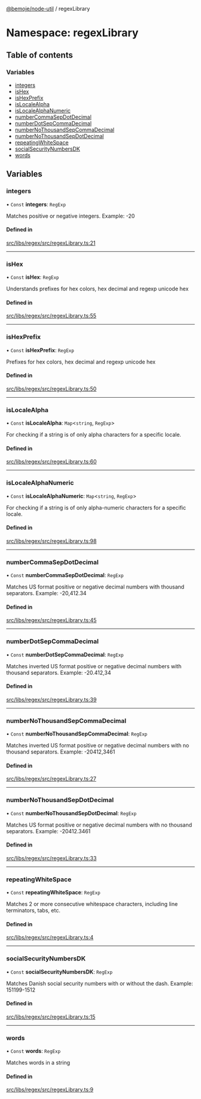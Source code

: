 [@bemoje/node-util](../README.md) / regexLibrary

# Namespace: regexLibrary

## Table of contents

### Variables

- [integers](regexLibrary.md#integers)
- [isHex](regexLibrary.md#ishex)
- [isHexPrefix](regexLibrary.md#ishexprefix)
- [isLocaleAlpha](regexLibrary.md#islocalealpha)
- [isLocaleAlphaNumeric](regexLibrary.md#islocalealphanumeric)
- [numberCommaSepDotDecimal](regexLibrary.md#numbercommasepdotdecimal)
- [numberDotSepCommaDecimal](regexLibrary.md#numberdotsepcommadecimal)
- [numberNoThousandSepCommaDecimal](regexLibrary.md#numbernothousandsepcommadecimal)
- [numberNoThousandSepDotDecimal](regexLibrary.md#numbernothousandsepdotdecimal)
- [repeatingWhiteSpace](regexLibrary.md#repeatingwhitespace)
- [socialSecurityNumbersDK](regexLibrary.md#socialsecuritynumbersdk)
- [words](regexLibrary.md#words)

## Variables

### integers

• `Const` **integers**: `RegExp`

Matches positive or negative integers.
Example: -20

#### Defined in

[src/libs/regex/src/regexLibrary.ts:21](https://github.com/bemoje/bemoje-node-util/blob/7a9246e/src/libs/regex/src/regexLibrary.ts#L21)

___

### isHex

• `Const` **isHex**: `RegExp`

Understands prefixes for hex colors, hex decimal and regexp unicode hex

#### Defined in

[src/libs/regex/src/regexLibrary.ts:55](https://github.com/bemoje/bemoje-node-util/blob/7a9246e/src/libs/regex/src/regexLibrary.ts#L55)

___

### isHexPrefix

• `Const` **isHexPrefix**: `RegExp`

Prefixes for hex colors, hex decimal and regexp unicode hex

#### Defined in

[src/libs/regex/src/regexLibrary.ts:50](https://github.com/bemoje/bemoje-node-util/blob/7a9246e/src/libs/regex/src/regexLibrary.ts#L50)

___

### isLocaleAlpha

• `Const` **isLocaleAlpha**: `Map`<`string`, `RegExp`\>

For checking if a string is of only alpha characters for a specific locale.

#### Defined in

[src/libs/regex/src/regexLibrary.ts:60](https://github.com/bemoje/bemoje-node-util/blob/7a9246e/src/libs/regex/src/regexLibrary.ts#L60)

___

### isLocaleAlphaNumeric

• `Const` **isLocaleAlphaNumeric**: `Map`<`string`, `RegExp`\>

For checking if a string is of only alpha-numeric characters for a specific locale.

#### Defined in

[src/libs/regex/src/regexLibrary.ts:98](https://github.com/bemoje/bemoje-node-util/blob/7a9246e/src/libs/regex/src/regexLibrary.ts#L98)

___

### numberCommaSepDotDecimal

• `Const` **numberCommaSepDotDecimal**: `RegExp`

Matches US format positive or negative decimal numbers with thousand separators.
Example: -20,412.34

#### Defined in

[src/libs/regex/src/regexLibrary.ts:45](https://github.com/bemoje/bemoje-node-util/blob/7a9246e/src/libs/regex/src/regexLibrary.ts#L45)

___

### numberDotSepCommaDecimal

• `Const` **numberDotSepCommaDecimal**: `RegExp`

Matches inverted US format positive or negative decimal numbers with thousand separators.
Example: -20.412,34

#### Defined in

[src/libs/regex/src/regexLibrary.ts:39](https://github.com/bemoje/bemoje-node-util/blob/7a9246e/src/libs/regex/src/regexLibrary.ts#L39)

___

### numberNoThousandSepCommaDecimal

• `Const` **numberNoThousandSepCommaDecimal**: `RegExp`

Matches inverted US format positive or negative decimal numbers with no thousand separators.
Example: -20412,3461

#### Defined in

[src/libs/regex/src/regexLibrary.ts:27](https://github.com/bemoje/bemoje-node-util/blob/7a9246e/src/libs/regex/src/regexLibrary.ts#L27)

___

### numberNoThousandSepDotDecimal

• `Const` **numberNoThousandSepDotDecimal**: `RegExp`

Matches US format positive or negative decimal numbers with no thousand separators.
Example: -20412.3461

#### Defined in

[src/libs/regex/src/regexLibrary.ts:33](https://github.com/bemoje/bemoje-node-util/blob/7a9246e/src/libs/regex/src/regexLibrary.ts#L33)

___

### repeatingWhiteSpace

• `Const` **repeatingWhiteSpace**: `RegExp`

Matches 2 or more consecutive whitespace characters, including line terminators, tabs, etc.

#### Defined in

[src/libs/regex/src/regexLibrary.ts:4](https://github.com/bemoje/bemoje-node-util/blob/7a9246e/src/libs/regex/src/regexLibrary.ts#L4)

___

### socialSecurityNumbersDK

• `Const` **socialSecurityNumbersDK**: `RegExp`

Matches Danish social security numbers with or without the dash.
Example: 151199-1512

#### Defined in

[src/libs/regex/src/regexLibrary.ts:15](https://github.com/bemoje/bemoje-node-util/blob/7a9246e/src/libs/regex/src/regexLibrary.ts#L15)

___

### words

• `Const` **words**: `RegExp`

Matches words in a string

#### Defined in

[src/libs/regex/src/regexLibrary.ts:9](https://github.com/bemoje/bemoje-node-util/blob/7a9246e/src/libs/regex/src/regexLibrary.ts#L9)
